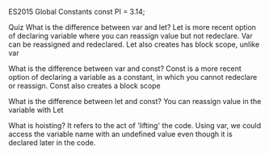 ES2015 Global Constants
const PI = 3.14;


Quiz
What is the difference between var and let?
Let is more recent option of declaring variable where you can reassign value but not redeclare. Var can be reassigned and redeclared. Let also creates has block scope, unlike var

What is the difference between var and const?
Const is a more recent option of declaring a variable as a constant, in which you cannot redeclare or reassign. Const also creates a block scope

What is the difference between let and const?
You can reassign value in the variable with Let

What is hoisting?
It refers to the act of 'lifting' the code. Using var, we could access the variable name with an undefined value even though it is declared later in the code.
